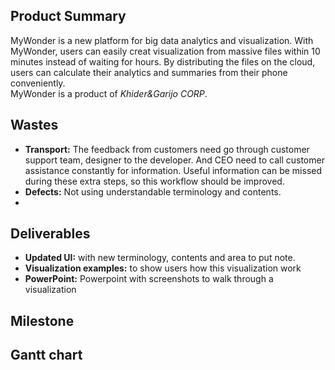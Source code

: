 ## Product Summary
MyWonder is a new platform for big data analytics and visualization. 
With MyWonder, users can easily creat visualization from massive files within 10 minutes instead of waiting for hours. 
By distributing the files on the cloud, users can calculate their analytics and summaries from their phone conveniently.   
MyWonder is a product of _Khider&Garijo CORP_.
## Wastes
- **Transport:** The feedback from customers need go through customer support team, designer to the developer. And CEO need to call customer assistance constantly for information. Useful information can be missed during these extra steps, so this workflow should be improved. 
- **Defects:** Not using understandable terminology and contents.
- 

## Deliverables
- **Updated UI:** with new terminology, contents and area to put note.
- **Visualization examples:** to show users how this visualization work
- **PowerPoint:** Powerpoint with screenshots to walk through a visualization

## Milestone

## Gantt chart


